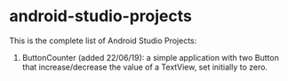 # android-studio-projects

This is the complete list of Android Studio Projects:

1) ButtonCounter (added 22/06/19): a simple application with two Button that increase/decrease the value of a TextView, set initially to zero.
